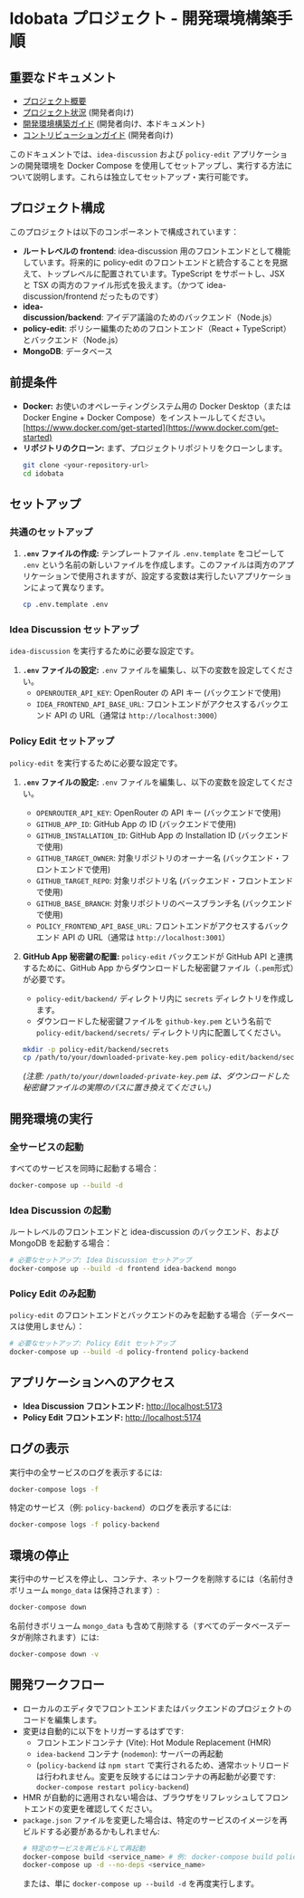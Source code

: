 # Idobata プロジェクト - 開発環境構築手順

## 重要なドキュメント

- [プロジェクト概要](./README.md)
- [プロジェクト状況](./project_status.md) (開発者向け)
- [開発環境構築ガイド](./development-setup.md) (開発者向け、本ドキュメント)
- [コントリビューションガイド](./CONTRIBUTING.md) (開発者向け)

このドキュメントでは、`idea-discussion` および `policy-edit` アプリケーションの開発環境を Docker Compose を使用してセットアップし、実行する方法について説明します。これらは独立してセットアップ・実行可能です。

## プロジェクト構成

このプロジェクトは以下のコンポーネントで構成されています：

- **ルートレベルの frontend**: idea-discussion 用のフロントエンドとして機能しています。将来的に policy-edit のフロントエンドと統合することを見据えて、トップレベルに配置されています。TypeScript をサポートし、JSX と TSX の両方のファイル形式を扱えます。（かつて idea-discussion/frontend だったものです）
- **idea-discussion/backend**: アイデア議論のためのバックエンド（Node.js）
- **policy-edit**: ポリシー編集のためのフロントエンド（React + TypeScript）とバックエンド（Node.js）
- **MongoDB**: データベース

## 前提条件

- **Docker:** お使いのオペレーティングシステム用の Docker Desktop（または Docker Engine + Docker Compose）をインストールしてください。[https://www.docker.com/get-started](https://www.docker.com/get-started)
- **リポジトリのクローン:** まず、プロジェクトリポジトリをクローンします。
  ```bash
  git clone <your-repository-url>
  cd idobata
  ```

## セットアップ

### 共通のセットアップ

1.  **`.env` ファイルの作成:**
    テンプレートファイル `.env.template` をコピーして `.env` という名前の新しいファイルを作成します。このファイルは両方のアプリケーションで使用されますが、設定する変数は実行したいアプリケーションによって異なります。
    ```bash
    cp .env.template .env
    ```

### Idea Discussion セットアップ

`idea-discussion` を実行するために必要な設定です。

1.  **`.env` ファイルの設定:**
    `.env` ファイルを編集し、以下の変数を設定してください。
    - `OPENROUTER_API_KEY`: OpenRouter の API キー (バックエンドで使用)
    - `IDEA_FRONTEND_API_BASE_URL`: フロントエンドがアクセスするバックエンド API の URL（通常は `http://localhost:3000`）

### Policy Edit セットアップ

`policy-edit` を実行するために必要な設定です。

1.  **`.env` ファイルの設定:**
    `.env` ファイルを編集し、以下の変数を設定してください。

    - `OPENROUTER_API_KEY`: OpenRouter の API キー (バックエンドで使用)
    - `GITHUB_APP_ID`: GitHub App の ID (バックエンドで使用)
    - `GITHUB_INSTALLATION_ID`: GitHub App の Installation ID (バックエンドで使用)
    - `GITHUB_TARGET_OWNER`: 対象リポジトリのオーナー名 (バックエンド・フロントエンドで使用)
    - `GITHUB_TARGET_REPO`: 対象リポジトリ名 (バックエンド・フロントエンドで使用)
    - `GITHUB_BASE_BRANCH`: 対象リポジトリのベースブランチ名 (バックエンドで使用)
    - `POLICY_FRONTEND_API_BASE_URL`: フロントエンドがアクセスするバックエンド API の URL（通常は `http://localhost:3001`）

2.  **GitHub App 秘密鍵の配置:**
    `policy-edit` バックエンドが GitHub API と連携するために、GitHub App からダウンロードした秘密鍵ファイル（`.pem`形式）が必要です。
    - `policy-edit/backend/` ディレクトリ内に `secrets` ディレクトリを作成します。
    - ダウンロードした秘密鍵ファイルを `github-key.pem` という名前で `policy-edit/backend/secrets/` ディレクトリ内に配置してください。
    ```bash
    mkdir -p policy-edit/backend/secrets
    cp /path/to/your/downloaded-private-key.pem policy-edit/backend/secrets/github-key.pem
    ```
    _(注意: `/path/to/your/downloaded-private-key.pem` は、ダウンロードした秘密鍵ファイルの実際のパスに置き換えてください。)_

## 開発環境の実行

### 全サービスの起動

すべてのサービスを同時に起動する場合：

```bash
docker-compose up --build -d
```

### Idea Discussion の起動

ルートレベルのフロントエンドと idea-discussion のバックエンド、および MongoDB を起動する場合：

```bash
# 必要なセットアップ: Idea Discussion セットアップ
docker-compose up --build -d frontend idea-backend mongo
```

### Policy Edit のみ起動

`policy-edit` のフロントエンドとバックエンドのみを起動する場合（データベースは使用しません）：

```bash
# 必要なセットアップ: Policy Edit セットアップ
docker-compose up --build -d policy-frontend policy-backend
```

## アプリケーションへのアクセス

- **Idea Discussion フロントエンド:** [http://localhost:5173](http://localhost:5173)
- **Policy Edit フロントエンド:** [http://localhost:5174](http://localhost:5174)

## ログの表示

実行中の全サービスのログを表示するには:

```bash
docker-compose logs -f
```

特定のサービス（例: `policy-backend`）のログを表示するには:

```bash
docker-compose logs -f policy-backend
```

## 環境の停止

実行中のサービスを停止し、コンテナ、ネットワークを削除するには（名前付きボリューム `mongo_data` は保持されます）:

```bash
docker-compose down
```

名前付きボリューム `mongo_data` も含めて削除する（すべてのデータベースデータが削除されます）には:

```bash
docker-compose down -v
```

## 開発ワークフロー

- ローカルのエディタでフロントエンドまたはバックエンドのプロジェクトのコードを編集します。
- 変更は自動的に以下をトリガーするはずです:
  - フロントエンドコンテナ (Vite): Hot Module Replacement (HMR)
  - `idea-backend` コンテナ (`nodemon`): サーバーの再起動
  - (`policy-backend` は `npm start` で実行されるため、通常ホットリロードは行われません。変更を反映するにはコンテナの再起動が必要です: `docker-compose restart policy-backend`)
- HMR が自動的に適用されない場合は、ブラウザをリフレッシュしてフロントエンドの変更を確認してください。
- `package.json` ファイルを変更した場合は、特定のサービスのイメージを再ビルドする必要があるかもしれません:
  ```bash
  # 特定のサービスを再ビルドして再起動
  docker-compose build <service_name> # 例: docker-compose build policy-backend
  docker-compose up -d --no-deps <service_name>
  ```
  または、単に `docker-compose up --build -d` を再度実行します。
